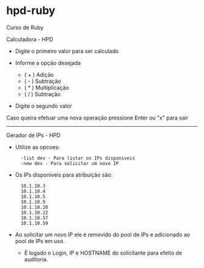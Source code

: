 # hpd-ruby
Curso de Ruby

Calculadora - HPD

- Digite o primeiro valor para ser calculado

- Informe a opção desejada
    - ( + ) Adição
    - ( - ) Subtração
    - ( * ) Multiplicação
    - ( / ) Subtração

- Digite o segundo valor 

Caso queira efetuar uma nova operação pressione Enter ou "x" para sair

-----

Gerador de IPs - HPD

- Utilize as opcoes:
  
        -list dev - Para listar os IPs disponiveis
        -new dev - Para solicitar um novo IP

- Os IPs disponiveis para atribuição são:
     
        10.1.10.3
        10.1.10.4
        10.1.10.5
        10.1.10.9
        10.1.10.20
        10.1.10.22
        10.1.10.57
        10.1.10.59

- Ao solicitar um novo IP ele é removido do pool de IPs e adicionado ao pool de IPs em uso.
    - É logado o Login, IP e HOSTNAME do solicitante para efeito de auditoria.
